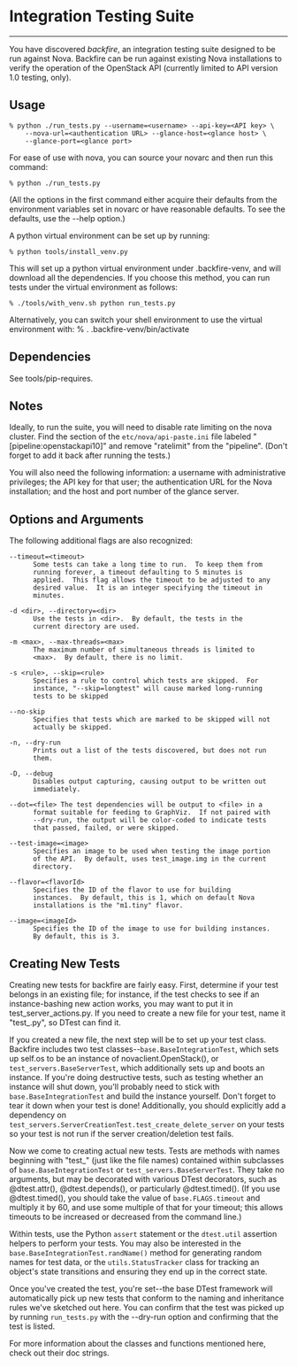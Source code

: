 # Integration Testing Suite

--------------------------------

You have discovered *backfire*, an integration testing suite designed
to be run against Nova.  Backfire can be run against existing Nova
installations to verify the operation of the OpenStack API (currently
limited to API version 1.0 testing, only).

## Usage

    % python ./run_tests.py --username=<username> --api-key=<API key> \
        --nova-url=<authentication URL> --glance-host=<glance host> \
        --glance-port=<glance port>

For ease of use with nova, you can source your novarc and then run
this command:

    % python ./run_tests.py

(All the options in the first command either acquire their defaults
from the environment variables set in novarc or have reasonable
defaults.  To see the defaults, use the --help option.)

A python virtual environment can be set up by running:

    % python tools/install_venv.py

This will set up a python virtual environment under .backfire-venv,
and will download all the dependencies. If you choose this method,
you can run tests under the virtual environment as follows:
    
    % ./tools/with_venv.sh python run_tests.py

Alternatively, you can switch your shell environment to use the virtual
environment with:
    % . .backfire-venv/bin/activate

## Dependencies

See tools/pip-requires.

## Notes

Ideally, to run the suite, you will need to disable rate limiting on
the nova cluster.  Find the section of the `etc/nova/api-paste.ini`
file labeled "[pipeline:openstackapi10]" and remove "ratelimit" from
the "pipeline".  (Don't forget to add it back after running the
tests.)

You will also need the following information: a username with
administrative privileges; the API key for that user; the
authentication URL for the Nova installation; and the host and port
number of the glance server.

## Options and Arguments

The following additional flags are also recognized:

    --timeout=<timeout>
          Some tests can take a long time to run.  To keep them from
          running forever, a timeout defaulting to 5 minutes is
          applied.  This flag allows the timeout to be adjusted to any
          desired value.  It is an integer specifying the timeout in
          minutes.

    -d <dir>, --directory=<dir>
          Use the tests in <dir>.  By default, the tests in the
          current directory are used.

    -m <max>, --max-threads=<max>
          The maximum number of simultaneous threads is limited to
          <max>.  By default, there is no limit.

    -s <rule>, --skip=<rule>
          Specifies a rule to control which tests are skipped.  For
          instance, "--skip=longtest" will cause marked long-running
          tests to be skipped

    --no-skip
          Specifies that tests which are marked to be skipped will not
          actually be skipped.

    -n, --dry-run
          Prints out a list of the tests discovered, but does not run
          them.

    -D, --debug
          Disables output capturing, causing output to be written out
          immediately.

    --dot=<file> The test dependencies will be output to <file> in a
          format suitable for feeding to GraphViz.  If not paired with
          --dry-run, the output will be color-coded to indicate tests
          that passed, failed, or were skipped.

    --test-image=<image>
          Specifies an image to be used when testing the image portion
          of the API.  By default, uses test_image.img in the current
          directory.

    --flavor=<flavorId>
          Specifies the ID of the flavor to use for building
          instances.  By default, this is 1, which on default Nova
          installations is the "m1.tiny" flavor.

    --image=<imageId>
          Specifies the ID of the image to use for building instances.
          By default, this is 3.

## Creating New Tests

Creating new tests for backfire are fairly easy.  First, determine if
your test belongs in an existing file; for instance, if the test
checks to see if an instance-bashing new action works, you may want to
put it in test_server_actions.py.  If you need to create a new file
for your test, name it "test_<something>.py", so DTest can find it.

If you created a new file, the next step will be to set up your test
class.  Backfire includes two test
classes--`base.BaseIntegrationTest`, which sets up self.os to be an
instance of novaclient.OpenStack(), or `test_servers.BaseServerTest`,
which additionally sets up and boots an instance.  If you're doing
destructive tests, such as testing whether an instance will shut down,
you'll probably need to stick with `base.BaseIntegrationTest` and
build the instance yourself.  Don't forget to tear it down when your
test is done!  Additionally, you should explicitly add a dependency on
`test_servers.ServerCreationTest.test_create_delete_server` on your
tests so your test is not run if the server creation/deletion test
fails.

Now we come to creating actual new tests.  Tests are methods with
names beginning with "test_" (just like the file names) contained
within subclasses of `base.BaseIntegrationTest` or
`test_servers.BaseServerTest`.  They take no arguments, but may be
decorated with various DTest decorators, such as @dtest.attr(),
@dtest.depends(), or particularly @dtest.timed().  (If you use
@dtest.timed(), you should take the value of `base.FLAGS.timeout` and
multiply it by 60, and use some multiple of that for your timeout;
this allows timeouts to be increased or decreased from the command
line.)

Within tests, use the Python `assert` statement or the `dtest.util`
assertion helpers to perform your tests.  You may also be interested
in the `base.BaseIntegrationTest.randName()` method for generating
random names for test data, or the `utils.StatusTracker` class for
tracking an object's state transitions and ensuring they end up in the
correct state.

Once you've created the test, you're set--the base DTest framework
will automatically pick up new tests that conform to the naming and
inheritance rules we've sketched out here.  You can confirm that the
test was picked up by running `run_tests.py` with the --dry-run option
and confirming that the test is listed.

For more information about the classes and functions mentioned here,
check out their doc strings.
